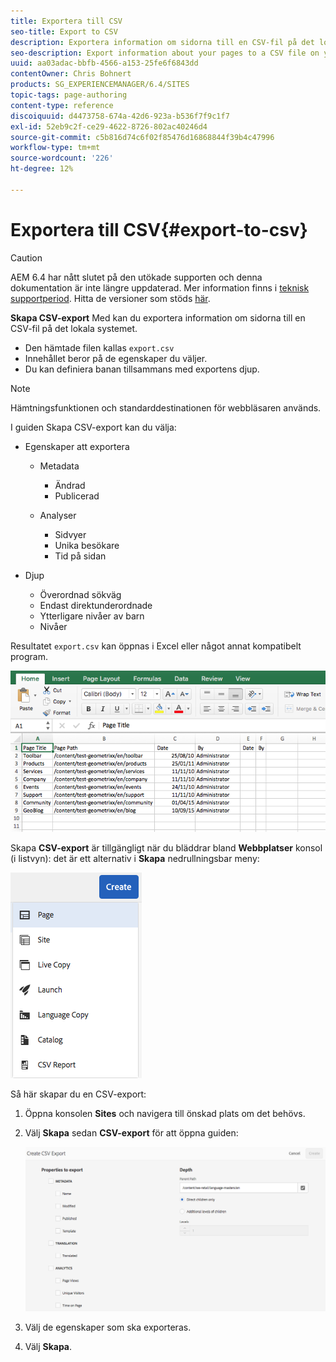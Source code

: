 ```yaml
---
title: Exportera till CSV
seo-title: Export to CSV
description: Exportera information om sidorna till en CSV-fil på det lokala systemet
seo-description: Export information about your pages to a CSV file on your local system
uuid: aa03adac-bbfb-4566-a153-25fe6f6843dd
contentOwner: Chris Bohnert
products: SG_EXPERIENCEMANAGER/6.4/SITES
topic-tags: page-authoring
content-type: reference
discoiquuid: d4473758-674a-42d6-923a-b536f7f9c1f7
exl-id: 52eb9c2f-ce29-4622-8726-802ac40246d4
source-git-commit: c5b816d74c6f02f85476d16868844f39b4c47996
workflow-type: tm+mt
source-wordcount: '226'
ht-degree: 12%

---
```


# Exportera till CSV{#export-to-csv}

>[!CAUTION]
>
>AEM 6.4 har nått slutet på den utökade supporten och denna dokumentation är inte längre uppdaterad. Mer information finns i [teknisk supportperiod](https://helpx.adobe.com/support/programs/eol-matrix.html). Hitta de versioner som stöds [här](https://experienceleague.adobe.com/docs/).

**Skapa CSV-export** Med kan du exportera information om sidorna till en CSV-fil på det lokala systemet.

* Den hämtade filen kallas `export.csv`
* Innehållet beror på de egenskaper du väljer.
* Du kan definiera banan tillsammans med exportens djup.

>[!NOTE]
>
>Hämtningsfunktionen och standarddestinationen för webbläsaren används.

I guiden Skapa CSV-export kan du välja:

* Egenskaper att exportera

   * Metadata

      * Ändrad
      * Publicerad
   * Analyser

      * Sidvyer
      * Unika besökare
      * Tid på sidan


* Djup

   * Överordnad sökväg
   * Endast direktunderordnade
   * Ytterligare nivåer av barn
   * Nivåer

Resultatet `export.csv` kan öppnas i Excel eller något annat kompatibelt program.

![chlimage_1-58](assets/chlimage_1-58.png)

Skapa **CSV-export** är tillgängligt när du bläddrar bland **Webbplatser** konsol (i listvyn): det är ett alternativ i **Skapa** nedrullningsbar meny:

![screen_shot_2018-03-21at154719](assets/screen_shot_2018-03-21at154719.png)

Så här skapar du en CSV-export:

1. Öppna konsolen **Sites** och navigera till önskad plats om det behövs.
1. Välj **Skapa** sedan **CSV-export** för att öppna guiden:

   ![screen_shot_2018-03-21at154758](assets/screen_shot_2018-03-21at154758.png)

1. Välj de egenskaper som ska exporteras.
1. Välj **Skapa**.
